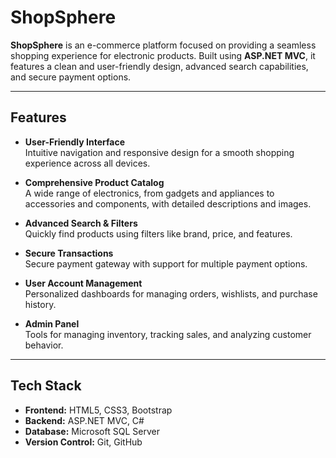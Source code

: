# ShopSphere
**ShopSphere** is an e-commerce platform focused on providing a seamless shopping experience for electronic products. Built using **ASP.NET MVC**, it features a clean and user-friendly design, advanced search capabilities, and secure payment options.  

---

## Features  

- **User-Friendly Interface**  
  Intuitive navigation and responsive design for a smooth shopping experience across all devices.  

- **Comprehensive Product Catalog**  
  A wide range of electronics, from gadgets and appliances to accessories and components, with detailed descriptions and images.  

- **Advanced Search & Filters**  
  Quickly find products using filters like brand, price, and features.  

- **Secure Transactions**  
  Secure payment gateway with support for multiple payment options.  

- **User Account Management**  
  Personalized dashboards for managing orders, wishlists, and purchase history.  

- **Admin Panel**  
  Tools for managing inventory, tracking sales, and analyzing customer behavior.  

---

## Tech Stack  

- **Frontend:** HTML5, CSS3, Bootstrap  
- **Backend:** ASP.NET MVC, C#  
- **Database:** Microsoft SQL Server  
- **Version Control:** Git, GitHub  
